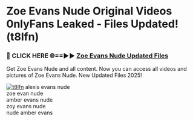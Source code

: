 # Zoe Evans Nude Original Videos 0nlyFans Leaked - Files Updated! (t8lfn)

<h3>🔴 CLICK HERE 🌐==►► <a href="https://tinyurl.com/5h6xmrr3" rel="nofollow">Zoe Evans Nude Updated Files</a></h3>

Get Zoe Evans Nude and all content. Now you can access all videos and pictures of Zoe Evans Nude. New Updated Files 2025!

[![t8lfn](https://i.imgur.com/KVD873Z.gif)](https://tinyurl.com/5h6xmrr3)
alexis evans nude<br>
zoe evan nude<br>
amber evans nude<br>
zoy evans nude<br>
nude amber evans